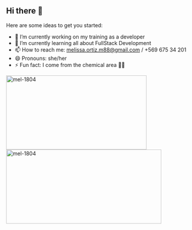  ## Hi there 👋

Here are some ideas to get you started:

- 🔭 I’m currently working on my training as a developer
- 🌱 I’m currently learning all about FullStack Development
- 📫 How to reach me: melissa.ortiz.m88@gmail.com / +569 675 34 201
- 😄 Pronouns: she/her
- ⚡ Fun fact: I come from the chemical area 👩‍🔬

<img align="left" src="https://github-readme-stats.vercel.app/api/top-langs?username=mel-1804&show_icons=true&locale=en&layout=compact" width="380" height="200" alt="mel-1804"/> </p> <p><img align="left" src="https://github-readme-stats.vercel.app/api?username=mel-1804&show_icons=true&locale=en" width="420" height="200" alt="mel-1804"/>
